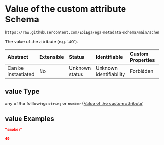 # Value of the custom attribute Schema

```txt
https://raw.githubusercontent.com/EbiEga/ega-metadata-schema/main/schemas/EGA.common-definitions.json#/definitions/custom_attribute/properties/value
```

The value of the attribute (e.g. '40').

| Abstract            | Extensible | Status         | Identifiable            | Custom Properties | Additional Properties | Access Restrictions | Defined In                                                                                           |
| :------------------ | :--------- | :------------- | :---------------------- | :---------------- | :-------------------- | :------------------ | :--------------------------------------------------------------------------------------------------- |
| Can be instantiated | No         | Unknown status | Unknown identifiability | Forbidden         | Allowed               | none                | [EGA.common-definitions.json\*](../../../schemas/EGA.common-definitions.json "open original schema") |

## value Type

any of the folllowing: `string` or `number` ([Value of the custom attribute](ega-12-definitions-custom-attribute-of-an-object-properties-value-of-the-custom-attribute.md))

## value Examples

```json
"smoker"
```

```json
40
```
